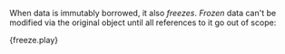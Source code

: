 When data is immutably borrowed, it also *freezes*. *Frozen* data can't be
modified via the original object until all references to it go out of scope:

{freeze.play}
